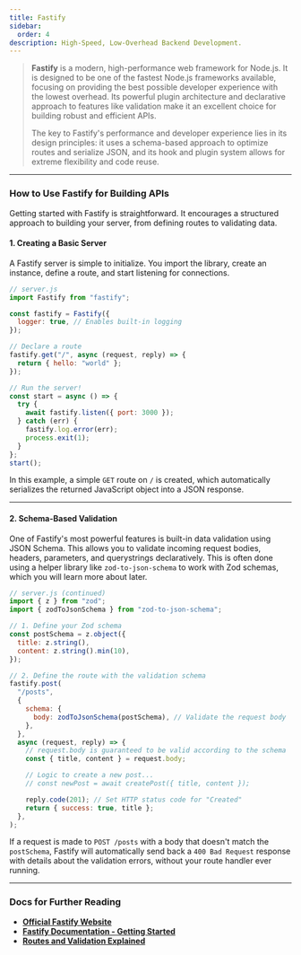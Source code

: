 ```yaml
---
title: Fastify
sidebar:
  order: 4
description: High-Speed, Low-Overhead Backend Development.
---
```


> **Fastify** is a modern, high-performance web framework for Node.js. It is designed to be one of the fastest Node.js frameworks available, focusing on providing the best possible developer experience with the lowest overhead. Its powerful plugin architecture and declarative approach to features like validation make it an excellent choice for building robust and efficient APIs.
>
> The key to Fastify's performance and developer experience lies in its design principles: it uses a schema-based approach to optimize routes and serialize JSON, and its hook and plugin system allows for extreme flexibility and code reuse.

---

### **How to Use Fastify for Building APIs**

Getting started with Fastify is straightforward. It encourages a structured approach to building your server, from defining routes to validating data.

#### **1. Creating a Basic Server**

A Fastify server is simple to initialize. You import the library, create an instance, define a route, and start listening for connections.

```javascript
// server.js
import Fastify from "fastify";

const fastify = Fastify({
  logger: true, // Enables built-in logging
});

// Declare a route
fastify.get("/", async (request, reply) => {
  return { hello: "world" };
});

// Run the server!
const start = async () => {
  try {
    await fastify.listen({ port: 3000 });
  } catch (err) {
    fastify.log.error(err);
    process.exit(1);
  }
};
start();
```

In this example, a simple `GET` route on `/` is created, which automatically serializes the returned JavaScript object into a JSON response.

---

#### **2. Schema-Based Validation**

One of Fastify's most powerful features is built-in data validation using JSON Schema. This allows you to validate incoming request bodies, headers, parameters, and querystrings declaratively. This is often done using a helper library like `zod-to-json-schema` to work with Zod schemas, which you will learn more about later.

```javascript
// server.js (continued)
import { z } from "zod";
import { zodToJsonSchema } from "zod-to-json-schema";

// 1. Define your Zod schema
const postSchema = z.object({
  title: z.string(),
  content: z.string().min(10),
});

// 2. Define the route with the validation schema
fastify.post(
  "/posts",
  {
    schema: {
      body: zodToJsonSchema(postSchema), // Validate the request body
    },
  },
  async (request, reply) => {
    // request.body is guaranteed to be valid according to the schema
    const { title, content } = request.body;

    // Logic to create a new post...
    // const newPost = await createPost({ title, content });

    reply.code(201); // Set HTTP status code for "Created"
    return { success: true, title };
  },
);
```

If a request is made to `POST /posts` with a body that doesn't match the `postSchema`, Fastify will automatically send back a `400 Bad Request` response with details about the validation errors, without your route handler ever running.

---

### **Docs for Further Reading**

- [**Official Fastify Website**](https://www.fastify.io/)
- [**Fastify Documentation - Getting Started**](https://fastify.dev/docs/latest/Guides/Getting-Started/)
- [**Routes and Validation Explained**](https://www.fastify.io/docs/latest/Reference/Validation-and-Serialization/)

<!-- end list -->
